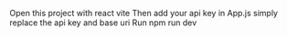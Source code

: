 Open this project with react vite
Then add your api key in App.js simply replace the api key and base uri
Run npm run dev
